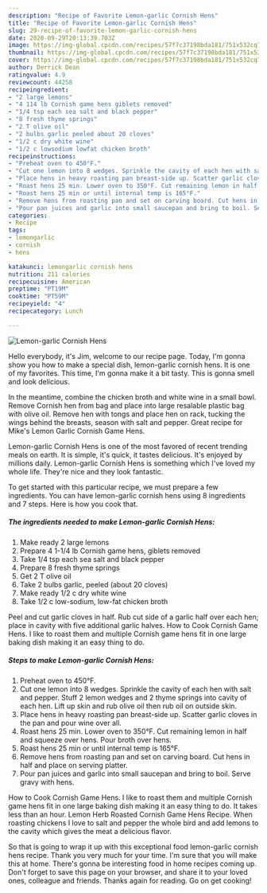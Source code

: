 ```yaml
---
description: "Recipe of Favorite Lemon-garlic Cornish Hens"
title: "Recipe of Favorite Lemon-garlic Cornish Hens"
slug: 29-recipe-of-favorite-lemon-garlic-cornish-hens
date: 2020-09-29T20:13:39.703Z
image: https://img-global.cpcdn.com/recipes/57f7c37198bda181/751x532cq70/lemon-garlic-cornish-hens-recipe-main-photo.jpg
thumbnail: https://img-global.cpcdn.com/recipes/57f7c37198bda181/751x532cq70/lemon-garlic-cornish-hens-recipe-main-photo.jpg
cover: https://img-global.cpcdn.com/recipes/57f7c37198bda181/751x532cq70/lemon-garlic-cornish-hens-recipe-main-photo.jpg
author: Derrick Dean
ratingvalue: 4.9
reviewcount: 44258
recipeingredient:
- "2 large lemons"
- "4 114 lb Cornish game hens giblets removed"
- "1/4 tsp each sea salt and black pepper"
- "8 fresh thyme springs"
- "2 T olive oil"
- "2 bulbs garlic peeled about 20 cloves"
- "1/2 c dry white wine"
- "1/2 c lowsodium lowfat chicken broth"
recipeinstructions:
- "Preheat oven to 450°F."
- "Cut one lemon into 8 wedges. Sprinkle the cavity of each hen with salt and pepper. Stuff 2 lemon wedges and 2 thyme springs into cavity of each hen. Lift up skin and rub olive oil then rub oil on outside skin."
- "Place hens in heavy roasting pan breast-side up. Scatter garlic cloves in the pan and pour wine over all."
- "Roast hens 25 min. Lower oven to 350°F. Cut remaining lemon in half and squeeze over hens. Pour broth over hens."
- "Roast hens 25 min or until internal temp is 165°F."
- "Remove hens from roasting pan and set on carving board. Cut hens in half and place on serving platter."
- "Pour pan juices and garlic into small saucepan and bring to boil. Serve gravy with hens."
categories:
- Recipe
tags:
- lemongarlic
- cornish
- hens

katakunci: lemongarlic cornish hens 
nutrition: 211 calories
recipecuisine: American
preptime: "PT19M"
cooktime: "PT59M"
recipeyield: "4"
recipecategory: Lunch

---
```



![Lemon-garlic Cornish Hens](https://img-global.cpcdn.com/recipes/57f7c37198bda181/751x532cq70/lemon-garlic-cornish-hens-recipe-main-photo.jpg)

Hello everybody, it's Jim, welcome to our recipe page. Today, I'm gonna show you how to make a special dish, lemon-garlic cornish hens. It is one of my favorites. This time, I'm gonna make it a bit tasty. This is gonna smell and look delicious.

In the meantime, combine the chicken broth and white wine in a small bowl. Remove Cornish hen from bag and place into large resalable plastic bag with olive oil. Remove hen with tongs and place hen on rack, tucking the wings behind the breasts, season with salt and pepper. Great recipe for Mike&#39;s Lemon Garlic Cornish Game Hens.

Lemon-garlic Cornish Hens is one of the most favored of recent trending meals on earth. It is simple, it's quick, it tastes delicious. It's enjoyed by millions daily. Lemon-garlic Cornish Hens is something which I've loved my whole life. They're nice and they look fantastic.


To get started with this particular recipe, we must prepare a few ingredients. You can have lemon-garlic cornish hens using 8 ingredients and 7 steps. Here is how you cook that.

<!--inarticleads1-->

##### The ingredients needed to make Lemon-garlic Cornish Hens:

1. Make ready 2 large lemons
1. Prepare 4 1-1/4 lb Cornish game hens, giblets removed
1. Take 1/4 tsp each sea salt and black pepper
1. Prepare 8 fresh thyme springs
1. Get 2 T olive oil
1. Take 2 bulbs garlic, peeled (about 20 cloves)
1. Make ready 1/2 c dry white wine
1. Take 1/2 c low-sodium, low-fat chicken broth


Peel and cut garlic cloves in half. Rub cut side of a garlic half over each hen; place in cavity with five additional garlic halves. How to Cook Cornish Game Hens. I like to roast them and multiple Cornish game hens fit in one large baking dish making it an easy thing to do. 

<!--inarticleads2-->

##### Steps to make Lemon-garlic Cornish Hens:

1. Preheat oven to 450°F.
1. Cut one lemon into 8 wedges. Sprinkle the cavity of each hen with salt and pepper. Stuff 2 lemon wedges and 2 thyme springs into cavity of each hen. Lift up skin and rub olive oil then rub oil on outside skin.
1. Place hens in heavy roasting pan breast-side up. Scatter garlic cloves in the pan and pour wine over all.
1. Roast hens 25 min. Lower oven to 350°F. Cut remaining lemon in half and squeeze over hens. Pour broth over hens.
1. Roast hens 25 min or until internal temp is 165°F.
1. Remove hens from roasting pan and set on carving board. Cut hens in half and place on serving platter.
1. Pour pan juices and garlic into small saucepan and bring to boil. Serve gravy with hens.


How to Cook Cornish Game Hens. I like to roast them and multiple Cornish game hens fit in one large baking dish making it an easy thing to do. It takes less than an hour. Lemon Herb Roasted Cornish Game Hens Recipe. When roasting chickens I love to salt and pepper the whole bird and add lemons to the cavity which gives the meat a delicious flavor. 

So that is going to wrap it up with this exceptional food lemon-garlic cornish hens recipe. Thank you very much for your time. I'm sure that you will make this at home. There's gonna be interesting food in home recipes coming up. Don't forget to save this page on your browser, and share it to your loved ones, colleague and friends. Thanks again for reading. Go on get cooking!
